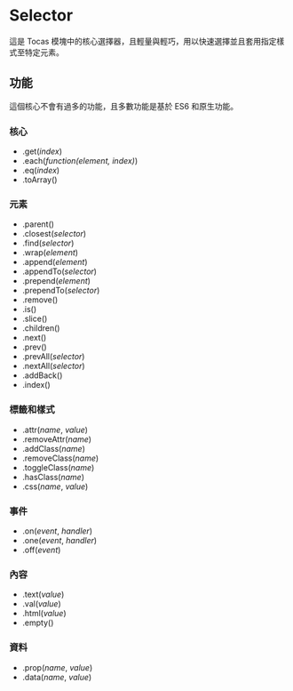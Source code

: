 # Selector

這是 Tocas 模塊中的核心選擇器，且輕量與輕巧，用以快速選擇並且套用指定樣式至特定元素。

## 功能

這個核心不會有過多的功能，且多數功能是基於 ES6 和原生功能。

### 核心

* .get(*index*)
* .each(*function(element, index)*)
* .eq(*index*)
* .toArray()

### 元素

* .parent()
* .closest(*selector*)
* .find(*selector*)
* .wrap(*element*)
* .append(*element*)
* .appendTo(*selector*)
* .prepend(*element*)
* .prependTo(*selector*)
* .remove()
* .is()
* .slice()
* .children()
* .next()
* .prev()
* .prevAll(*selector*)
* .nextAll(*selector*)
* .addBack()
* .index()

### 標籤和樣式

* .attr(*name*, *value*)
* .removeAttr(*name*)
* .addClass(*name*)
* .removeClass(*name*)
* .toggleClass(*name*)
* .hasClass(*name*)
* .css(*name*, *value*)

### 事件

* .on(*event*, *handler*)
* .one(*event*, *handler*)
* .off(*event*)

### 內容

* .text(*value*)
* .val(*value*)
* .html(*value*)
* .empty()

### 資料

* .prop(*name*, *value*)
* .data(*name*, *value*)